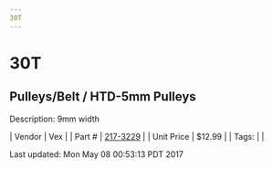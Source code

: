 ```yaml
---
30T
---
```


# 30T
## Pulleys/Belt / HTD-5mm Pulleys
Description: 	9mm width 

| Vendor | Vex | 
| Part # | [217-3229](http://www.vexrobotics.com/vexpro/motion/belts-and-pulleys/htdpulleys.html) | 
| Unit Price | $12.99 | 
| Tags: |  | 

Last updated: Mon May 08 00:53:13 PDT 2017